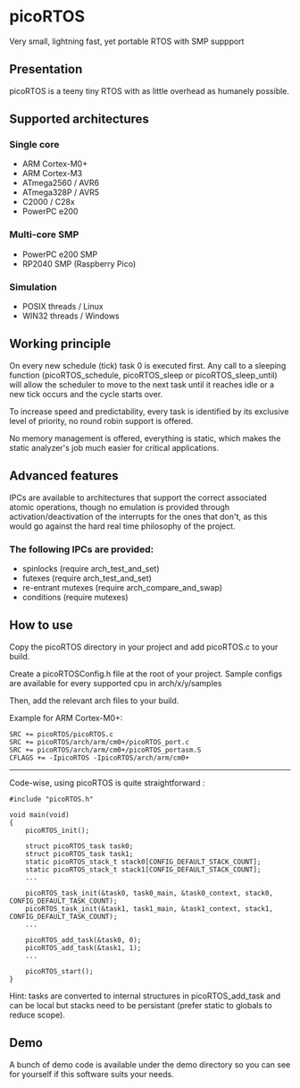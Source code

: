 # picoRTOS

Very small, lightning fast, yet portable RTOS with SMP suppport

## Presentation

picoRTOS is a teeny tiny RTOS with as little overhead as humanely possible.

## Supported architectures

### Single core

 - ARM Cortex-M0+
 - ARM Cortex-M3
 - ATmega2560 / AVR6
 - ATmega328P / AVR5
 - C2000 / C28x
 - PowerPC e200

### Multi-core SMP

 - PowerPC e200 SMP
 - RP2040 SMP (Raspberry Pico)

### Simulation

 - POSIX threads / Linux
 - WIN32 threads / Windows

## Working principle

On every new schedule (tick) task 0 is executed first.
Any call to a sleeping function (picoRTOS_schedule, picoRTOS_sleep or
picoRTOS_sleep_until) will allow the scheduler to move to the next task until
it reaches idle or a new tick occurs and the cycle starts over.

To increase speed and predictability, every task is identified by its exclusive
level of priority, no round robin support is offered.

No memory management is offered, everything is static, which makes the static analyzer's
job much easier for critical applications.

## Advanced features

IPCs are available to architectures that support the correct associated atomic operations,
though no emulation is provided through activation/deactivation of the interrupts
for the ones that don't, as this would go against the hard real time philosophy of
the project.

### The following IPCs are provided:

 - spinlocks (require arch_test_and_set)
 - futexes (require arch_test_and_set)
 - re-entrant mutexes (require arch_compare_and_swap)
 - conditions (require mutexes)

## How to use

Copy the picoRTOS directory in your project and add picoRTOS.c to your build.

Create a picoRTOSConfig.h file at the root of your project.
Sample configs are available for every supported cpu in arch/x/y/samples

Then, add the relevant arch files to your build.

Example for ARM Cortex-M0+:

    SRC += picoRTOS/picoRTOS.c
    SRC += picoRTOS/arch/arm/cm0+/picoRTOS_port.c
    SRC += picoRTOS/arch/arm/cm0+/picoRTOS_portasm.S
    CFLAGS += -IpicoRTOS -IpicoRTOS/arch/arm/cm0+

---

Code-wise, using picoRTOS is quite straightforward :

    #include "picoRTOS.h"
    
    void main(void)
    {
        picoRTOS_init();
    
        struct picoRTOS_task task0;
        struct picoRTOS_task task1;
        static picoRTOS_stack_t stack0[CONFIG_DEFAULT_STACK_COUNT];
        static picoRTOS_stack_t stack1[CONFIG_DEFAULT_STACK_COUNT];
        ...
    
        picoRTOS_task_init(&task0, task0_main, &task0_context, stack0, CONFIG_DEFAULT_TASK_COUNT);
        picoRTOS_task_init(&task1, task1_main, &task1_context, stack1, CONFIG_DEFAULT_TASK_COUNT);
        ...
    
        picoRTOS_add_task(&task0, 0);
        picoRTOS_add_task(&task1, 1);
        ...
    
        picoRTOS_start();
    }

Hint: tasks are converted to internal structures in picoRTOS_add_task and can be local
but stacks need to be persistant (prefer static to globals to reduce scope).

## Demo

A bunch of demo code is available under the demo directory so you can see for yourself
if this software suits your needs.
